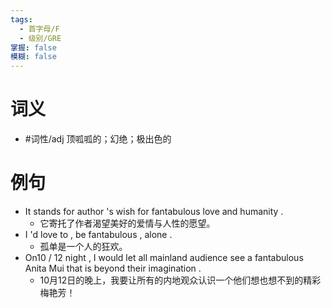```yaml
---
tags:
  - 首字母/F
  - 级别/GRE
掌握: false
模糊: false
---
```

# 词义
- #词性/adj  顶呱呱的；幻绝；极出色的
# 例句
- It stands for author 's wish for fantabulous love and humanity .
	- 它寄托了作者渴望美好的爱情与人性的愿望。
- I 'd love to , be fantabulous , alone .
	- 孤单是一个人的狂欢。
- On10 \/ 12 night , I would let all mainland audience see a fantabulous Anita Mui that is beyond their imagination .
	- 10月12日的晚上，我要让所有的内地观众认识一个他们想也想不到的精彩梅艳芳！

